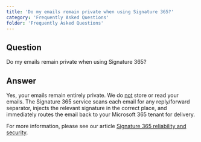 ```yaml
---
title: 'Do my emails remain private when using Signature 365?'
category: 'Frequently Asked Questions'
folder: 'Frequently Asked Questions'
---
```


## Question

Do my emails remain private when using Signature 365?

## Answer

Yes, your emails remain entirely private. We do <u>not</u> store or read your emails. The Signature 365 service scans each email for any reply/forward separator, injects the relevant signature in the correct place, and immediately routes the email back to your Microsoft 365 tenant for delivery.

For more information, please see our article [Signature 365 reliability and security](https://support.signature365.com/en/support/solutions/articles/1000303541).